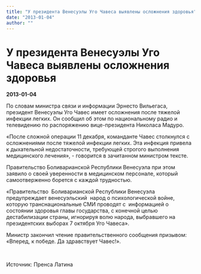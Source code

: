 ```yaml
---
title: "У президента Венесуэлы Уго Чавеса выявлены осложнения здоровья"
date: "2013-01-04"
author: ""
---
```


# У президента Венесуэлы Уго Чавеса выявлены осложнения здоровья

**2013-01-04** 

По словам министра связи и информации Эрнесто Вильегаса, президент Венесуэлы Уго Чавес имеет осложнения после тяжелой инфекции легких. Он сообщил об этом по национальному радио и телевидению по распоряжению вице-президента Николаса Мадуро.

«После сложной операции 11 декабря, команданте Чавес столкнулся с осложнениями после тяжелой инфекции легких. Эта инфекция привела к дыхательной недостаточности, требующей строгого выполнения медицинского лечения», - говорится в зачитанном министром тексте.

Правительство Боливарианской Республики Венесуэла при этом заявило о своей уверенности в медицинском персонале, который самоотверженно борется с каждой трудностью.

«Правительство  Боливарианской Республики Венесуэла предупреждает венесуэльский  народ о психологической войне, которую транснациональные СМИ проводят с  информацией о состоянии здоровья главы государства, с конечной целью дестабилизации страны, игнорируя волю народа, выбравшего на президентских выборах 7 октября Уго Чавеса».

Министр закончил чтение правительственного сообщения призывом:  «Вперед, к победе. Да здравствует Чавес!».

 

Источник: Пренса Латина